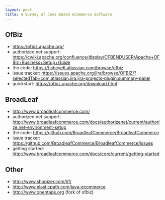 ```yaml
---
layout: post
title: A Survey of Java Based eCommerce Software
---
```


OfBiz
---------
* https://ofbiz.apache.org/
* authorized.net support: https://cwiki.apache.org/confluence/display/OFBENDUSER/Apache+OFBiz+Business+Setup+Guide
* the code: https://fisheye6.atlassian.com/browse/ofbiz
* issue tracker: https://issues.apache.org/jira/browse/OFBIZ/?selectedTab=com.atlassian.jira.jira-projects-plugin:summary-panel
* quickstart: https://ofbiz.apache.org/download.html

BroadLeaf
-----------
* http://www.broadleafcommerce.com/
* authorized.net support: http://www.broadleafcommerce.com/docs/authorizenet/current/authorize.net-environment-setup
* the code: https://github.com/BroadleafCommerce/BroadleafCommerce
* issue tracker: https://github.com/BroadleafCommerce/BroadleafCommerce/issues
* getting started: http://www.broadleafcommerce.com/docs/core/current/getting-started

Other
------------
* http://www.shopizer.com/#!/
* http://www.elasticpath.com/java-ecommerce
* http://www.opentaps.org (fork of ofbiz)
